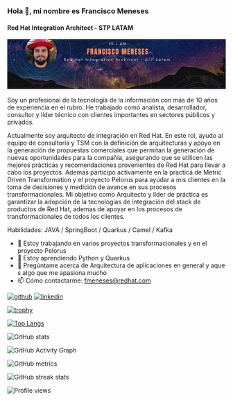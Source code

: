 ### Hola 👋, mi nombre es Francisco Meneses
#### Red Hat Integration Architect - STP LATAM
![Red Hat Integration Architect - STP LATAM](https://raw.githubusercontent.com/fmenesesg/fmenesesg/main/banner_fm.png)

Soy un profesional de la tecnología de la información con más de 10 años de experiencia en el rubro. He trabajado como analista, desarrollador, consultor y líder técnico con clientes importantes en sectores públicos y privados.

Actualmente soy arquitecto de integración en Red Hat. En este rol, ayudo al equipo de consultoria y TSM con la definición de arquitecturas y apoyo en la generación de propuestas comerciales que permitan la generación de nuevas oportunidades para la compañía, asegurando que se utilicen las mejores prácticas y recomendaciones provenientes de Red Hat para llevar a cabo los proyectos. Ademas participo activamente en la practica de Metric Driven Transformation y el proyecto Pelorus para ayudar a mis clientes en la toma de decisiones y medición de avance en sus procesos transformacionales. Mi objetivo como Arquitecto y líder de práctica es garantizar la adopción de la tecnologías de integración del stack de productos de Red Hat, ademas de apoyar en los procesos de transformacionales de todos los clientes.

Habilidades: JAVA / SpringBoot / Quarkus / Camel / Kafka 

- 🔭 Estoy trabajando en varios proyectos transformacionales y en el proyecto Pelorus 
- 🌱 Estoy aprendiendo Python y Quarkus 
- 💬 Pregúntame acerca de Arquitectura de aplicaciones en general y aque s algo que me apasiona mucho 
- 📫 Cómo contactarme: fmeneses@redhat.com 


[<img src='https://cdn.jsdelivr.net/npm/simple-icons@3.0.1/icons/github.svg' alt='github' height='40'>](https://github.com/fmenesesg)  [<img src='https://cdn.jsdelivr.net/npm/simple-icons@3.0.1/icons/linkedin.svg' alt='linkedin' height='40'>](https://www.linkedin.com/in/www.linkedin.com/in/francisco-meneses-gambino-44229260/)  

[![trophy](https://github-profile-trophy.vercel.app/?username=fmenesesg)](https://github.com/ryo-ma/github-profile-trophy)

[![Top Langs](https://github-readme-stats.vercel.app/api/top-langs/?username=fmenesesg)](https://github.com/anuraghazra/github-readme-stats)

![GitHub stats](https://github-readme-stats.vercel.app/api?username=fmenesesg&show_icons=true)  

![GitHub Activity Graph](https://activity-graph.herokuapp.com/graph?username=fmenesesg)  

![GitHub metrics](https://metrics.lecoq.io/fmenesesg)  

![GitHub streak stats](https://github-readme-streak-stats.herokuapp.com/?user=fmenesesg)  

![Profile views](https://gpvc.arturio.dev/fmenesesg)  
